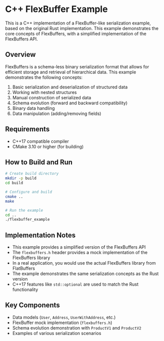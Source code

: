 # C++ FlexBuffer Example

This is a C++ implementation of a FlexBuffer-like serialization example, based on the original Rust implementation. This example demonstrates the core concepts of FlexBuffers, with a simplified implementation of the FlexBuffers API.

## Overview

FlexBuffers is a schema-less binary serialization format that allows for efficient storage and retrieval of hierarchical data. This example demonstrates the following concepts:

1. Basic serialization and deserialization of structured data
2. Working with nested structures
3. Manual construction of serialized data
4. Schema evolution (forward and backward compatibility)
5. Binary data handling
6. Data manipulation (adding/removing fields)

## Requirements

- C++17 compatible compiler
- CMake 3.10 or higher (for building)

## How to Build and Run

```bash
# Create build directory
mkdir -p build
cd build

# Configure and build
cmake ..
make

# Run the example
cd ..
./flexbuffer_example
```

## Implementation Notes

- This example provides a simplified version of the FlexBuffers API
- The `flexbuffers.h` header provides a mock implementation of the FlexBuffers library
- In a real application, you would use the actual FlexBuffers library from FlatBuffers
- The example demonstrates the same serialization concepts as the Rust version
- C++17 features like `std::optional` are used to match the Rust functionality

## Key Components

- Data models (`User`, `Address`, `UserWithAddress`, etc.)
- FlexBuffer mock implementation (`flexbuffers.h`)
- Schema evolution demonstration with `ProductV1` and `ProductV2`
- Examples of various serialization scenarios 